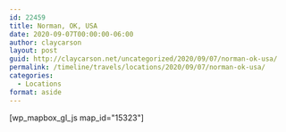 ```yaml
---
id: 22459
title: Norman, OK, USA
date: 2020-09-07T00:00:00-06:00
author: claycarson
layout: post
guid: http://claycarson.net/uncategorized/2020/09/07/norman-ok-usa/
permalink: /timeline/travels/locations/2020/09/07/norman-ok-usa/
categories:
  - Locations
format: aside
---
```

<div class="media-details"></div>

[wp_mapbox_gl_js map_id="15323"]